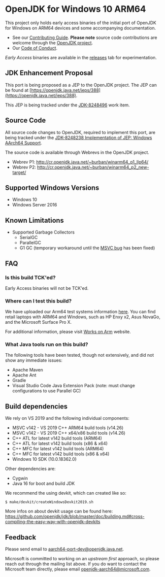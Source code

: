 OpenJDK for Windows 10 ARM64
=====

This project only holds early access binaries of the initial port of OpenJDK for Windows on ARM64 devices and some accompanying documentation.

* See our [Contributing Guide](CONTRIBUTING.md).  **Please note** source code contributions are welcome through the [OpenJDK project](https://openjdk.java.net/contribute/). 
* Our [Code of Conduct](CODE_OF_CONDUCT.md).

*Early Access* binaries are available in the [releases](https://github.com/microsoft/openjdk-aarch64/releases) tab for experimentation.

## JDK Enhancement Proposal
This port is being proposed as a JEP to the OpenJDK project. The JEP can be found at [https://openjdk.java.net/jeps/388](https://openjdk.java.net/jeps/388).

This JEP is being tracked under the [JDK-8248496](https://bugs.openjdk.java.net/browse/JDK-8248496) work item.

## Source Code
All source code changes to OpenJDK, required to implement this port, are being tracked under the [JDK-8248238 Implementation of JEP: Windows AArch64 Support](https://bugs.openjdk.java.net/browse/JDK-8248238).

The source code is available through Webrevs in the OpenJDK project.

- Webrev P1: http://cr.openjdk.java.net/~burban/winarm64_p1_llp64/
- Webrev P2: http://cr.openjdk.java.net/~burban/winarm64_p2_new-target/

## Supported Windows Versions

- Windows 10
- Windows Server 2016

## Known Limitations

- Supported Garbage Collectors
  - SerialGC
  - ParallelGC
  - G1 GC (temporary workaround until the [MSVC bug](https://developercommunity.visualstudio.com/content/problem/1079221/arm64-bad-code-generation-around-signed-char-arith.html) has been fixed)

## FAQ

### Is this build TCK'ed?

Early Access binaries will not be TCK'ed. 

### Where can I test this build?

We have uploaded our Arm64 test systems information [here](https://github.com/microsoft/openjdk-aarch64/blob/master/Arm64_systems.md). You can find retail laptops with ARM64 and Windows, such as HP Enxy x2, Asus NovaGo, and the Microsoft Surface Pro X.

For additional information, please visit [Works on Arm](https://www.worksonarm.com/?_ga=2.204290832.1614868344.1591633956-103015898.1581534333) website.

### What Java tools run on this build?

The following tools have been tested, though not extensively, and did not show any immediate issues:

- Apache Maven
- Apache Ant
- Gradle
- Visual Studio Code Java Extension Pack (note: must change configurations to use Parallel GC)

## Build dependencies

We rely on VS 2019 and the following individual components:
-	MSVC v142 - VS 2019 C++ ARM64 build tools (v14.26)
-	MSVC v142 - VS 2019 C++ x64/x86 build tools (v14.26)
-	C++ ATL for latest v142 build tools (ARM64)
-	C++ ATL for latest v142 build tools (x86 & x64)
-	C++ MFC for latest v142 build tools (ARM64)
-	C++ MFC for latest v142 build tools (x86 & x64)
-	Windows 10 SDK (10.0.18362.0)

Other dependencies are:
-	Cygwin
-	Java 16 for boot and build JDK 

We recommend the using devkit, which can created like so:
```console
$ make/devkit/createWindowsDevkit2019.sh
```

More infos on about devkit usage can be found here: https://github.com/openjdk/jdk/blob/master/doc/building.md#cross-compiling-the-easy-way-with-openjdk-devkits

## Feedback

Please send email to [aarch64-port-dev@openjdk.java.net](http://mail.openjdk.java.net/mailman/listinfo/aarch64-port-dev). 

Microsoft is committed to working on an *upstream first* approach, so please reach out through the mailing list above. If you do want to contact the Microsoft team directly, please email openjdk-aarch64@microsoft.com.
